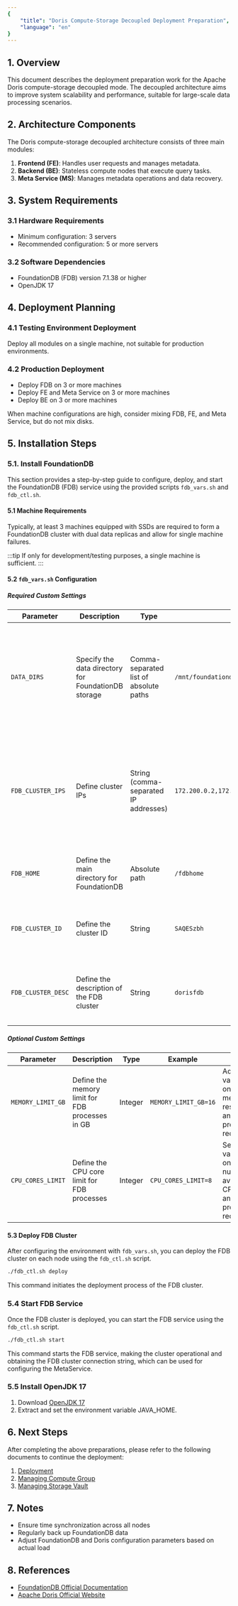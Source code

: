 ```yaml
---
{
    "title": "Doris Compute-Storage Decoupled Deployment Preparation",
    "language": "en"
}
---
```


<!--
Licensed to the Apache Software Foundation (ASF) under one
or more contributor license agreements.  See the NOTICE file
distributed with this work for additional information
regarding copyright ownership.  The ASF licenses this file
to you under the Apache License, Version 2.0 (the
"License"); you may not use this file except in compliance
with the License.  You may obtain a copy of the License at

  http://www.apache.org/licenses/LICENSE-2.0

Unless required by applicable law or agreed to in writing,
software distributed under the License is distributed on an
"AS IS" BASIS, WITHOUT WARRANTIES OR CONDITIONS OF ANY
KIND, either express or implied.  See the License for the
specific language governing permissions and limitations
under the License.
-->

## 1. Overview

This document describes the deployment preparation work for the Apache Doris compute-storage decoupled mode. The decoupled architecture aims to improve system scalability and performance, suitable for large-scale data processing scenarios.

## 2. Architecture Components

The Doris compute-storage decoupled architecture consists of three main modules:

1. **Frontend (FE)**: Handles user requests and manages metadata.
2. **Backend (BE)**: Stateless compute nodes that execute query tasks.
3. **Meta Service (MS)**: Manages metadata operations and data recovery.

## 3. System Requirements

### 3.1 Hardware Requirements

- Minimum configuration: 3 servers
- Recommended configuration: 5 or more servers

### 3.2 Software Dependencies

- FoundationDB (FDB) version 7.1.38 or higher
- OpenJDK 17

## 4. Deployment Planning

### 4.1 Testing Environment Deployment

Deploy all modules on a single machine, not suitable for production environments.

### 4.2 Production Deployment

- Deploy FDB on 3 or more machines
- Deploy FE and Meta Service on 3 or more machines
- Deploy BE on 3 or more machines

When machine configurations are high, consider mixing FDB, FE, and Meta Service, but do not mix disks.

## 5. Installation Steps

### 5.1. Install FoundationDB

This section provides a step-by-step guide to configure, deploy, and start the FoundationDB (FDB) service using the provided scripts `fdb_vars.sh` and `fdb_ctl.sh`.

#### 5.1 Machine Requirements

Typically, at least 3 machines equipped with SSDs are required to form a FoundationDB cluster with dual data replicas and allow for single machine failures.

:::tip
If only for development/testing purposes, a single machine is sufficient.
:::

#### 5.2 `fdb_vars.sh` Configuration

##### Required Custom Settings

| Parameter | Description | Type | Example | Notes |
|-----------|-------------|------|---------|-------|
| `DATA_DIRS` | Specify the data directory for FoundationDB storage | Comma-separated list of absolute paths | `/mnt/foundationdb/data1,/mnt/foundationdb/data2,/mnt/foundationdb/data3` | - Ensure directories are created before running the script<br>- SSD and separate directories are recommended for production environments |
| `FDB_CLUSTER_IPS` | Define cluster IPs | String (comma-separated IP addresses) | `172.200.0.2,172.200.0.3,172.200.0.4` | - At least 3 IP addresses for production clusters<br>- The first IP will be used as the coordinator<br>- For high availability, place machines in different racks |
| `FDB_HOME` | Define the main directory for FoundationDB | Absolute path | `/fdbhome` | - Default path is /fdbhome<br>- Ensure this path is absolute |
| `FDB_CLUSTER_ID` | Define the cluster ID | String | `SAQESzbh` | - Each cluster ID must be unique<br>- Can be generated using `mktemp -u XXXXXXXX` |
| `FDB_CLUSTER_DESC` | Define the description of the FDB cluster | String | `dorisfdb` | - It is recommended to change this to something meaningful for the deployment |

##### Optional Custom Settings

| Parameter | Description | Type | Example | Notes |
|-----------|-------------|------|---------|-------|
| `MEMORY_LIMIT_GB` | Define the memory limit for FDB processes in GB | Integer | `MEMORY_LIMIT_GB=16` | Adjust this value based on available memory resources and FDB process requirements |
| `CPU_CORES_LIMIT` | Define the CPU core limit for FDB processes | Integer | `CPU_CORES_LIMIT=8` | Set this value based on the number of available CPU cores and FDB process requirements |

#### 5.3 Deploy FDB Cluster

After configuring the environment with `fdb_vars.sh`, you can deploy the FDB cluster on each node using the `fdb_ctl.sh` script.

```bash
./fdb_ctl.sh deploy
```

This command initiates the deployment process of the FDB cluster.

### 5.4 Start FDB Service

Once the FDB cluster is deployed, you can start the FDB service using the `fdb_ctl.sh` script.

```bash
./fdb_ctl.sh start
```

This command starts the FDB service, making the cluster operational and obtaining the FDB cluster connection string, which can be used for configuring the MetaService.

### 5.5 Install OpenJDK 17

1. Download [OpenJDK 17](https://download.java.net/java/GA/jdk17.0.1/2a2082e5a09d4267845be086888add4f/12/GPL/openjdk-17.0.1_linux-x64_bin.tar.gz)
2. Extract and set the environment variable JAVA_HOME.

## 6. Next Steps

After completing the above preparations, please refer to the following documents to continue the deployment:

1. [Deployment](./compilation-and-deployment.md)
2. [Managing Compute Group](./managing-compute-cluster.md)
3. [Managing Storage Vault](./managing-storage-vault.md)

## 7. Notes

- Ensure time synchronization across all nodes
- Regularly back up FoundationDB data
- Adjust FoundationDB and Doris configuration parameters based on actual load

## 8. References

- [FoundationDB Official Documentation](https://apple.github.io/foundationdb/index.html)
- [Apache Doris Official Website](https://doris.apache.org/)

